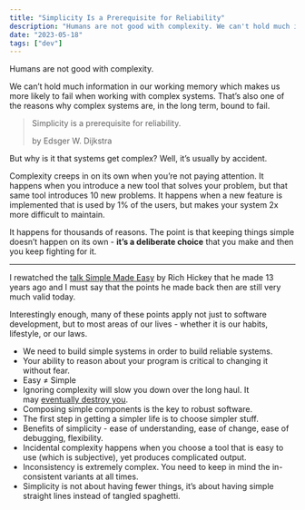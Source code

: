 ```yaml
---
title: "Simplicity Is a Prerequisite for Reliability"
description: "Humans are not good with complexity. We can't hold much information in our working memory which makes us more likely to fail when working with complex systems."
date: "2023-05-18"
tags: ["dev"]
---
```


Humans are not good with complexity.

We can’t hold much information in our working memory which makes us more likely to fail when working with complex systems. That’s also one of the reasons why complex systems are, in the long term, bound to fail.

> Simplicity is a prerequisite for reliability.
>
> by Edsger W. Dijkstra

But why is it that systems get complex? Well, it’s usually by accident.

Complexity creeps in on its own when you’re not paying attention. It happens when you introduce a new tool that solves your problem, but that same tool introduces 10 new problems. It happens when a new feature is implemented that is used by 1% of the users, but makes your system 2x more difficult to maintain.

It happens for thousands of reasons. The point is that keeping things simple doesn’t happen on its own - **it’s a deliberate choice** that you make and then you keep fighting for it.

---

I rewatched the [talk Simple Made Easy](https://www.infoq.com/presentations/Simple-Made-Easy/) by Rich Hickey that he made 13 years ago and I must say that the points he made back then are still very much valid today.

Interestingly enough, many of these points apply not just to software development, but to most areas of our lives - whether it is our habits, lifestyle, or our laws.

- We need to build simple systems in order to build reliable systems.
- Your ability to reason about your program is critical to changing it without fear.
- Easy ≠ Simple
- Ignoring complexity will slow you down over the long haul. It may [eventually destroy you](https://nolanlawson.com/2022/06/09/the-collapse-of-complex-software/).
- Composing simple components is the key to robust software.
- The first step in getting a simpler life is to choose simpler stuff.
- Benefits of simplicity - ease of understanding, ease of change, ease of debugging, flexibility.
- Incidental complexity happens when you choose a tool that is easy to use (which is subjective), yet produces complicated output.
- Inconsistency is extremely complex. You need to keep in mind the in-consistent variants at all times.
- Simplicity is not about having fewer things, it’s about having simple straight lines instead of tangled spaghetti.
